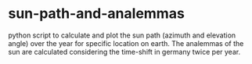 # sun-path-and-analemmas
python script to calculate and plot the sun path (azimuth and elevation angle) over the year for specific location on earth. The analemmas of the sun are calculated considering the time-shift in germany twice per year.
